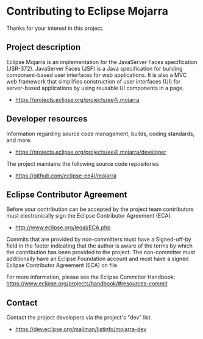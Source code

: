 # Contributing to Eclipse Mojarra

Thanks for your interest in this project.

## Project description

Eclipse Mojarra is an implementation for the JavaServer Faces specification
(JSR-372). JavaServer Faces (JSF) is a Java specification for building
component-based user interfaces for web applications. It is also a MVC web
framework that simplifies construction of user interfaces (UI) for server-based
applications by using reusable UI components in a page.

* https://projects.eclipse.org/projects/ee4j.mojarra

## Developer resources

Information regarding source code management, builds, coding standards, and
more.

* https://projects.eclipse.org/projects/ee4j.mojarra/developer

The project maintains the following source code repositories

* https://github.com/eclipse-ee4j/mojarra

## Eclipse Contributor Agreement

Before your contribution can be accepted by the project team contributors must
electronically sign the Eclipse Contributor Agreement (ECA).

* http://www.eclipse.org/legal/ECA.php

Commits that are provided by non-committers must have a Signed-off-by field in
the footer indicating that the author is aware of the terms by which the
contribution has been provided to the project. The non-committer must
additionally have an Eclipse Foundation account and must have a signed Eclipse
Contributor Agreement (ECA) on file.

For more information, please see the Eclipse Committer Handbook:
https://www.eclipse.org/projects/handbook/#resources-commit

## Contact

Contact the project developers via the project's "dev" list.

* https://dev.eclipse.org/mailman/listinfo/mojarra-dev
